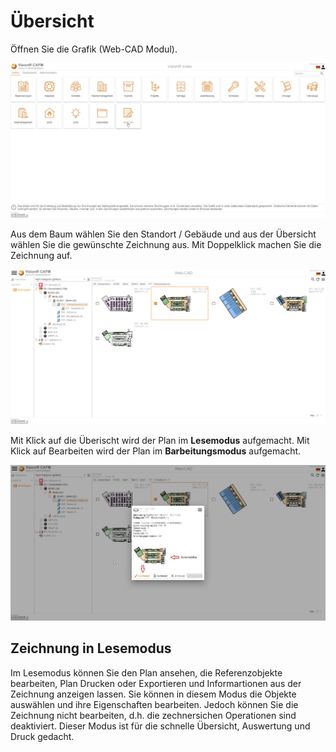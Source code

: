 <!-- TITLE: Normale Benutzer -->
<!-- SUBTITLE:  -->

# Übersicht
Öffnen Sie die Grafik (Web-CAD Modul).


![Web Cad Forms](/uploads/graphics/web-cad-forms.jpg "Web Cad Forms")


Aus dem Baum wählen Sie den Standort / Gebäude und aus der Übersicht wählen Sie die gewünschte Zeichnung aus. Mit Doppelklick machen Sie die Zeichnung auf. 


![2019 10 08 12 04 12 Window](/uploads/graphics/2019-10-08-12-04-12-window.png "2019 10 08 12 04 12 Window")

Mit Klick auf die Überischt wird der Plan im **Lesemodus** aufgemacht. Mit Klick auf Bearbeiten wird der Plan im **Barbeitungsmodus** aufgemacht.

![2019 10 08 12 04 12 Ubersicht](/uploads/graphics/2019-10-08-12-04-12-ubersicht.jpg "2019 10 08 12 04 12 Ubersicht")

## **Zeichnung in Lesemodus**

Im Lesemodus können Sie den Plan ansehen, die Referenzobjekte bearbeiten, Plan Drucken oder Exportieren und Informartionen aus der Zeichnung anzeigen lassen. 
Sie können in diesem Modus die Objekte auswählen und ihre Eigenschaften bearbeiten. Jedoch können Sie die Zeichnung nicht bearbeiten, d.h. die zechnersichen Operationen sind deaktiviert. 
Dieser Modus ist für die schnelle Übersicht, Auswertung und Druck gedacht. 
